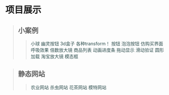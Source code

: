 # 项目展示
> ## 小案例
>> <a href="./小球.html" style="text-decoration: none;color: darkslategray;">小球</a>
>> <a href="./幽灵按钮.html" style="text-decoration: none;color: darkslategray;">幽灵按钮</a>
>> <a href="./3d盒子.html" style="text-decoration: none;color: darkslategray;">3d盒子</a>
>><a href="./菜鸟网的transform.html" style="text-decoration: none;color: darkslategray;">各种transform！</a>
>><a href="./button.html" style="text-decoration: none;color: darkslategray;">按钮</a>
>><a href="./button3.html" style="text-decoration: none;color: darkslategray;">泡泡按钮</a>
>><a href="./仿购买界面.html" style="text-decoration: none;color: darkslategray;">仿购买界面</a>
>><a href="./canvas-呼吸效果.html" style="text-decoration: none;color: darkslategray;">呼吸效果</a>
>><a href="./作业放大镜.html" style="text-decoration: none;color: darkslategray;">倍数放大镜</a>
>><a href="./商品列表.html" style="text-decoration: none;color: darkslategray;">商品列表</a>
>><a href="./动画进度条.html" style="text-decoration: none;color: darkslategray;">动画进度条</a>
>><a href="./拖动显示.html" style="text-decoration: none;color: darkslategray;">拖动显示</a>
>><a href="./滑动验证.html" style="text-decoration: none;color: darkslategray;">滑动验证</a>
>><a href="./canvas-loading.html" style="text-decoration: none;color: darkslategray;">圆形加载</a>
>><a href="./放大镜.html" style="text-decoration: none;color: darkslategray;">淘宝放大镜</a>
>><a href="./模态框.html" style="text-decoration: none;color: darkslategray;">模态框</a>

> ## 静态网站
>><a href="./农业网站/cultivation.html" style="color: darkslategray;text-decoration: darkslategray;">农业网站</a>
>><a href="./杀虫网站/pestcontrol.html" style="color: darkslategray;text-decoration: darkslategray;">杀虫网站</a>
>><a href="./花茶网站/花茶网.html" style="color: darkslategray;text-decoration: darkslategray;">花茶网站</a>
>><a href="./模特网站/index.html" style="color: darkslategray;text-decoration: darkslategray;">模特网站</a>
